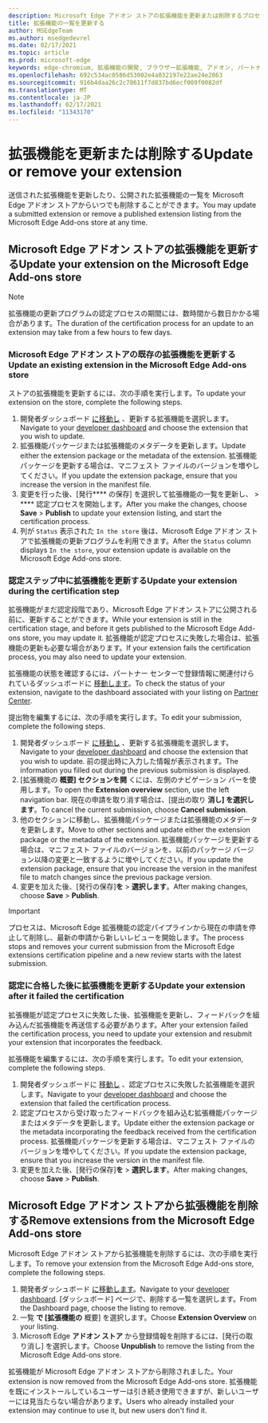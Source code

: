 ```yaml
---
description: Microsoft Edge アドオン ストアの拡張機能を更新または削除するプロセス
title: 拡張機能の一覧を更新する
author: MSEdgeTeam
ms.author: msedgedevrel
ms.date: 02/17/2021
ms.topic: article
ms.prod: microsoft-edge
keywords: edge-chromium, 拡張機能の開発, ブラウザー拡張機能, アドオン, パートナー センター, 開発者
ms.openlocfilehash: 692c534ac0586d53002e4a032197e22ae24e2863
ms.sourcegitcommit: 916b4daa26c2c78611f7d837bd6ecf009f0082df
ms.translationtype: MT
ms.contentlocale: ja-JP
ms.lasthandoff: 02/17/2021
ms.locfileid: "11343170"
---
```

# <span data-ttu-id="f3938-104">拡張機能を更新または削除する</span><span class="sxs-lookup"><span data-stu-id="f3938-104">Update or remove your extension</span></span>  

<span data-ttu-id="f3938-105">送信された拡張機能を更新したり、公開された拡張機能の一覧を Microsoft Edge アドオン ストアからいつでも削除することができます。</span><span class="sxs-lookup"><span data-stu-id="f3938-105">You may update a submitted extension or remove a published extension listing from the Microsoft Edge Add-ons store at any time.</span></span>  

## <span data-ttu-id="f3938-106">Microsoft Edge アドオン ストアの拡張機能を更新する</span><span class="sxs-lookup"><span data-stu-id="f3938-106">Update your extension on the Microsoft Edge Add-ons store</span></span>  

> [!NOTE]
> <span data-ttu-id="f3938-107">拡張機能の更新プログラムの認定プロセスの期間には、数時間から数日かかる場合があります。</span><span class="sxs-lookup"><span data-stu-id="f3938-107">The duration of the certification process for an update to an extension may take from a few hours to few days.</span></span>  

### <span data-ttu-id="f3938-108">Microsoft Edge アドオン ストアの既存の拡張機能を更新する</span><span class="sxs-lookup"><span data-stu-id="f3938-108">Update an existing extension in the Microsoft Edge Add-ons store</span></span>  

<span data-ttu-id="f3938-109">ストアの拡張機能を更新するには、次の手順を実行します。</span><span class="sxs-lookup"><span data-stu-id="f3938-109">To update your extension on the store, complete the following steps.</span></span>  

1.  <span data-ttu-id="f3938-110">開発者ダッシュボード [に移動し][MicrosoftPartnerCenter] 、更新する拡張機能を選択します。</span><span class="sxs-lookup"><span data-stu-id="f3938-110">Navigate to your [developer dashboard][MicrosoftPartnerCenter] and choose the extension that you wish to update.</span></span>  
1.  <span data-ttu-id="f3938-111">拡張機能パッケージまたは拡張機能のメタデータを更新します。</span><span class="sxs-lookup"><span data-stu-id="f3938-111">Update either the extension package or the metadata of the extension.</span></span>  <span data-ttu-id="f3938-112">拡張機能パッケージを更新する場合は、マニフェスト ファイルのバージョンを増やしてください。</span><span class="sxs-lookup"><span data-stu-id="f3938-112">If you update the extension package, ensure that you increase the version in the manifest file.</span></span>  
1.  <span data-ttu-id="f3938-113">変更を行った後、[発行\*\*\*\* の保存] を選択して拡張機能の一覧を更新し、  >  \*\*\*\* 認定プロセスを開始します。</span><span class="sxs-lookup"><span data-stu-id="f3938-113">After you make the changes, choose **Save** > **Publish** to update your extension listing, and start the certification process.</span></span>  
1.  <span data-ttu-id="f3938-114">列が `Status` 表示された `In the store` 後は、Microsoft Edge アドオン ストアで拡張機能の更新プログラムを利用できます。</span><span class="sxs-lookup"><span data-stu-id="f3938-114">After the `Status` column displays `In the store`, your extension update is available on the Microsoft Edge Add-ons store.</span></span>  
    
### <span data-ttu-id="f3938-115">認定ステップ中に拡張機能を更新する</span><span class="sxs-lookup"><span data-stu-id="f3938-115">Update your extension during the certification step</span></span>  

<span data-ttu-id="f3938-116">拡張機能がまだ認定段階であり、Microsoft Edge アドオン ストアに公開される前に、更新することができます。</span><span class="sxs-lookup"><span data-stu-id="f3938-116">While your extension is still in the certification stage, and before it gets published to the Microsoft Edge Add-ons store, you may update it.</span></span> <span data-ttu-id="f3938-117">拡張機能が認定プロセスに失敗した場合は、拡張機能の更新も必要な場合があります。</span><span class="sxs-lookup"><span data-stu-id="f3938-117">If your extension fails the certification process, you may also need to update your extension.</span></span>    

<span data-ttu-id="f3938-118">拡張機能の状態を確認するには、パートナー センターで登録情報に関連付けられているダッシュボードに [移動します][MicrosoftPartnerCenter]。</span><span class="sxs-lookup"><span data-stu-id="f3938-118">To check the status of your extension, navigate to the dashboard associated with your listing on [Partner Center][MicrosoftPartnerCenter].</span></span>  

<span data-ttu-id="f3938-119">提出物を編集するには、次の手順を実行します。</span><span class="sxs-lookup"><span data-stu-id="f3938-119">To edit your submission, complete the following steps.</span></span>  

1.  <span data-ttu-id="f3938-120">開発者ダッシュボード [に移動し][MicrosoftPartnerCenter] 、更新する拡張機能を選択します。</span><span class="sxs-lookup"><span data-stu-id="f3938-120">Navigate to your [developer dashboard][MicrosoftPartnerCenter] and choose the extension that you wish to update.</span></span>  <span data-ttu-id="f3938-121">前の提出時に入力した情報が表示されます。</span><span class="sxs-lookup"><span data-stu-id="f3938-121">The information you filled out during the previous submission is displayed.</span></span>  
1.  <span data-ttu-id="f3938-122">[拡張機能の **概要] セクションを開** くには、左側のナビゲーション バーを使用します。</span><span class="sxs-lookup"><span data-stu-id="f3938-122">To open the **Extension overview** section, use the left navigation bar.</span></span>  <span data-ttu-id="f3938-123">現在の申請を取り消す場合は、[提出の取り **消し] を選択します**。</span><span class="sxs-lookup"><span data-stu-id="f3938-123">To cancel the current submission, choose **Cancel submission**.</span></span>  
1.  <span data-ttu-id="f3938-124">他のセクションに移動し、拡張機能パッケージまたは拡張機能のメタデータを更新します。</span><span class="sxs-lookup"><span data-stu-id="f3938-124">Move to other sections and update either the extension package or the metadata of the extension.</span></span>  <span data-ttu-id="f3938-125">拡張機能パッケージを更新する場合は、マニフェスト ファイルのバージョンを、以前のパッケージ バージョン以降の変更と一致するように増やしてください。</span><span class="sxs-lookup"><span data-stu-id="f3938-125">If you update the extension package, ensure that you increase the version in the manifest file to match changes since the previous package version.</span></span>  
1.  <span data-ttu-id="f3938-126">変更を加えた後、[発行の保存]**を**  >  **選択します**。</span><span class="sxs-lookup"><span data-stu-id="f3938-126">After making changes, choose **Save** > **Publish**.</span></span>  
    
> [!IMPORTANT]
> <span data-ttu-id="f3938-127">プロセスは、Microsoft Edge 拡張機能の認定パイプラインから現在の申請を停止して削除し、最新の申請から新しいレビューを開始します。</span><span class="sxs-lookup"><span data-stu-id="f3938-127">The process stops and removes your current submission from the Microsoft Edge extensions certification pipeline and a new review starts with the latest submission.</span></span>  

### <span data-ttu-id="f3938-128">認定に合格した後に拡張機能を更新する</span><span class="sxs-lookup"><span data-stu-id="f3938-128">Update your extension after it failed the certification</span></span>  

<span data-ttu-id="f3938-129">拡張機能が認定プロセスに失敗した後、拡張機能を更新し、フィードバックを組み込んだ拡張機能を再送信する必要があります。</span><span class="sxs-lookup"><span data-stu-id="f3938-129">After your extension failed the certification process, you need to update your extension and resubmit your extension that incorporates the feedback.</span></span>  

<span data-ttu-id="f3938-130">拡張機能を編集するには、次の手順を実行します。</span><span class="sxs-lookup"><span data-stu-id="f3938-130">To edit your extension, complete the following steps.</span></span>  

1.  <span data-ttu-id="f3938-131">開発者ダッシュボードに [移動し][MicrosoftPartnerCenter] 、認定プロセスに失敗した拡張機能を選択します。</span><span class="sxs-lookup"><span data-stu-id="f3938-131">Navigate to your [developer dashboard][MicrosoftPartnerCenter] and choose the extension that failed the certification process.</span></span>  
1.  <span data-ttu-id="f3938-132">認定プロセスから受け取ったフィードバックを組み込む拡張機能パッケージまたはメタデータを更新します。</span><span class="sxs-lookup"><span data-stu-id="f3938-132">Update either the extension package or the metadata incorporating the feedback received from the certification process.</span></span>  <span data-ttu-id="f3938-133">拡張機能パッケージを更新する場合は、マニフェスト ファイルのバージョンを増やしてください。</span><span class="sxs-lookup"><span data-stu-id="f3938-133">If you update the extension package, ensure that you increase the version in the manifest file.</span></span>  
1.  <span data-ttu-id="f3938-134">変更を加えた後、[発行の保存]**を**  >  **選択します**。</span><span class="sxs-lookup"><span data-stu-id="f3938-134">After making changes, choose **Save** > **Publish**.</span></span>  
    
## <span data-ttu-id="f3938-135">Microsoft Edge アドオン ストアから拡張機能を削除する</span><span class="sxs-lookup"><span data-stu-id="f3938-135">Remove extensions from the Microsoft Edge Add-ons store</span></span>  

<span data-ttu-id="f3938-136">Microsoft Edge アドオン ストアから拡張機能を削除するには、次の手順を実行します。</span><span class="sxs-lookup"><span data-stu-id="f3938-136">To remove your extension from the Microsoft Edge Add-ons store, complete the following steps.</span></span>  

1.  <span data-ttu-id="f3938-137">開発者ダッシュボード [に移動します][MicrosoftPartnerCenter]。</span><span class="sxs-lookup"><span data-stu-id="f3938-137">Navigate to your [developer dashboard][MicrosoftPartnerCenter].</span></span>  <span data-ttu-id="f3938-138">[ダッシュボード] ページで、削除する一覧を選択します。</span><span class="sxs-lookup"><span data-stu-id="f3938-138">From the Dashboard page, choose the listing to remove.</span></span>  
1.  <span data-ttu-id="f3938-139">一覧 **で [拡張機能の** 概要] を選択します。</span><span class="sxs-lookup"><span data-stu-id="f3938-139">Choose **Extension Overview** on your listing.</span></span>  
1.  <span data-ttu-id="f3938-140">Microsoft Edge **アドオン ストア** から登録情報を削除するには、[発行の取り消し] を選択します。</span><span class="sxs-lookup"><span data-stu-id="f3938-140">Choose **Unpublish** to remove the listing from the Microsoft Edge Add-ons store.</span></span>  
    
<span data-ttu-id="f3938-141">拡張機能が Microsoft Edge アドオン ストアから削除されました。</span><span class="sxs-lookup"><span data-stu-id="f3938-141">Your extension is now removed from the Microsoft Edge Add-ons store.</span></span>  <span data-ttu-id="f3938-142">拡張機能を既にインストールしているユーザーは引き続き使用できますが、新しいユーザーには見当たらない場合があります。</span><span class="sxs-lookup"><span data-stu-id="f3938-142">Users who already installed your extension may continue to use it, but new users don't find it.</span></span>  

<!-- links -->  

[MicrosoftPartnerCenter]: https://partner.microsoft.com/dashboard/microsoftedge/public/login?ref=dd "パートナー センター"  
